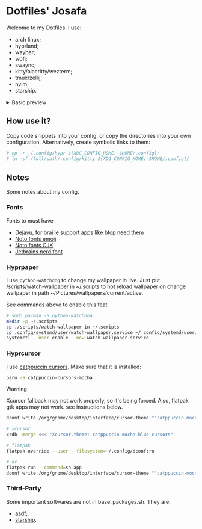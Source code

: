 # Dotfiles' Josafa

Welcome to my Dotfiles. I use:

- arch linux;
- hyprland;
- waybar;
- wofi;
- swaync;
- kitty/alacritty/wezterm;
- tmux/zellij;
- nvim;
- starship.

<details>
  <summary>Basic preview</summary>

  ![image](https://github.com/user-attachments/assets/4389d986-5d27-46d9-9f71-d853e1723da8)
</details>


## How use it?

Copy code snippets into your config, or copy the directories into your own configuration.
Alternatively, create symbolic links to them:

```sh
# cp -r ./.config/hypr ${XDG_CONFIG_HOME:-$HOME/.config}/
# ln -sf /full/path/.config/kitty ${XDG_CONFIG_HOME:-$HOME/.config}/
```

## Notes

Some notes about my config.

### Fonts

Fonts to must have
- [Dejavu](https://archlinux.org/packages/extra/any/ttf-dejavu/), for braille support
apps like btop need them
- [Noto fonts emoji](https://archlinux.org/packages/extra/any/noto-fonts-emoji/)
- [Noto fonts CJK](https://archlinux.org/packages/extra/any/noto-fonts-cjk/)
- [Jetbrains nerd font](https://archlinux.org/packages/extra/any/ttf-jetbrains-mono-nerd/)

### Hyprpaper

I use `python-watchdog` to change my wallpaper in live. Just put
/scripts/watch-wallpaper in ~/.scripts to hot reload wallpaper on change
wallpaper in path ~/Pictures/wallpapers/current/active.

See commands above to enable this feat

```sh
# sudo pacman -S python-watchdog
mkdir -p ~/.scripts
cp ./scripts/watch-wallpaper in ~/.scripts
cp .config/systemd/user/watch-wallpaper.service ~/.config/systemd/user/watch-wallpaper.service
systemctl --user enable --now watch-wallpaper.service
```

### Hyprcursor

I use [catppuccin cursors](https://github.com/catppuccin/cursors). Make sure that
it is installed:

```sh
paru -S catppuccin-cursors-mocha
```

> [!warning]
> Xcursor fallback may  not work properly, so it's being forced.
> Also, flatpak gtk apps may not work. see instructions below.


```sh
dconf write /org/gnome/desktop/interface/cursor-theme "'catppuccin-mocha-blue-cursors'"

# xcursor
xrdb -merge <<< "Xcursor.theme: catppuccin-mocha-blue-cursors"

# flatpak
flatpak override --user --filesystem=~/.config/dconf:ro

# or
flatpak run --command=sh app
dconf write /org/gnome/desktop/interface/cursor-theme "'catppuccin-mocha-blue-cursors'"
```

### Third-Party

Some important softwares are not in base_packages.sh. They are:

- [asdf](https://asdf-vm.com/);
- [starship](https://github.com/starship/starship).
